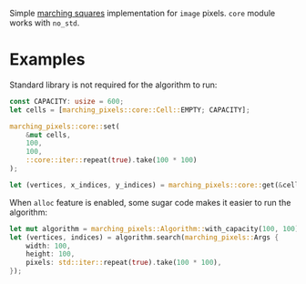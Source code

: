 Simple [marching squares](https://en.wikipedia.org/wiki/Marching_squares) implementation for `image` pixels. `core` module works with `no_std`.

# Examples

Standard library is not required for the algorithm to run:

```rust
const CAPACITY: usize = 600;
let cells = [marching_pixels::core::Cell::EMPTY; CAPACITY];

marching_pixels::core::set(
    &mut cells, 
    100, 
    100, 
    ::core::iter::repeat(true).take(100 * 100)
);

let (vertices, x_indices, y_indices) = marching_pixels::core::get(&cells, 100);
```

When `alloc` feature is enabled, some sugar code makes it easier to run the algorithm:

```rust
let mut algorithm = marching_pixels::Algorithm::with_capacity(100, 100);
let (vertices, indices) = algorithm.search(marching_pixels::Args {
    width: 100,
    height: 100,
    pixels: std::iter::repeat(true).take(100 * 100),
});
```